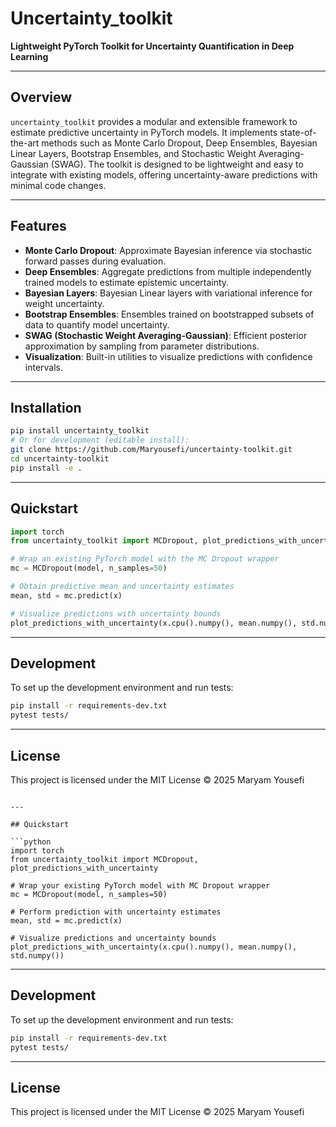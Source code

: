 # Uncertainty_toolkit

**Lightweight PyTorch Toolkit for Uncertainty Quantification in Deep Learning**

---

## Overview

`uncertainty_toolkit` provides a modular and extensible framework to estimate predictive uncertainty in PyTorch models. It implements state-of-the-art methods such as Monte Carlo Dropout, Deep Ensembles, Bayesian Linear Layers, Bootstrap Ensembles, and Stochastic Weight Averaging-Gaussian (SWAG). The toolkit is designed to be lightweight and easy to integrate with existing models, offering uncertainty-aware predictions with minimal code changes.

---

## Features

- **Monte Carlo Dropout**: Approximate Bayesian inference via stochastic forward passes during evaluation.  
- **Deep Ensembles**: Aggregate predictions from multiple independently trained models to estimate epistemic uncertainty.  
- **Bayesian Layers**: Bayesian Linear layers with variational inference for weight uncertainty.  
- **Bootstrap Ensembles**: Ensembles trained on bootstrapped subsets of data to quantify model uncertainty.  
- **SWAG (Stochastic Weight Averaging-Gaussian)**: Efficient posterior approximation by sampling from parameter distributions.  
- **Visualization**: Built-in utilities to visualize predictions with confidence intervals.

---

## Installation

```bash
pip install uncertainty_toolkit
# Or for development (editable install):
git clone https://github.com/Maryousefi/uncertainty-toolkit.git
cd uncertainty-toolkit
pip install -e .
```

---

## Quickstart

```python
import torch
from uncertainty_toolkit import MCDropout, plot_predictions_with_uncertainty

# Wrap an existing PyTorch model with the MC Dropout wrapper
mc = MCDropout(model, n_samples=50)

# Obtain predictive mean and uncertainty estimates
mean, std = mc.predict(x)

# Visualize predictions with uncertainty bounds
plot_predictions_with_uncertainty(x.cpu().numpy(), mean.numpy(), std.numpy())

```

---

## Development

To set up the development environment and run tests:

```bash
pip install -r requirements-dev.txt
pytest tests/
```

---

## License

This project is licensed under the MIT License © 2025 Maryam Yousefi

```

---

## Quickstart

```python
import torch
from uncertainty_toolkit import MCDropout, plot_predictions_with_uncertainty

# Wrap your existing PyTorch model with MC Dropout wrapper
mc = MCDropout(model, n_samples=50)

# Perform prediction with uncertainty estimates
mean, std = mc.predict(x)

# Visualize predictions and uncertainty bounds
plot_predictions_with_uncertainty(x.cpu().numpy(), mean.numpy(), std.numpy())
```

---

## Development

To set up the development environment and run tests:

```bash
pip install -r requirements-dev.txt
pytest tests/
```

---

## License

This project is licensed under the MIT License © 2025 Maryam Yousefi

